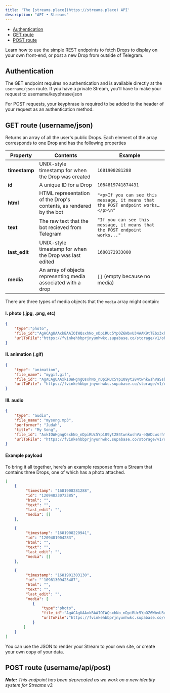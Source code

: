 ```yaml
---
title: 'The [streams.place](https://streams.place) API'
description: "API • Streams"
---
```


<div id="menu">
    <ul>     
        <li><a href="#authentication"> Authentication </a></li>
		<li> <a href="#get-route-usernamejson"> GET route </a>
		<li> <a href="#post-route-usernameapipost"> POST route </a>
    </ul>
</div>


Learn how to use the simple REST endpoints to fetch Drops to display on your own front-end, or post a new Drop from outside of Telegram.


## Authentication 

The GET endpoint requires no authentication and is available directly at the `username/json` route. If you have a private Stream, you'll have to make your request to username/keyphrase/json

For POST requests, your keyphrase is required to be added to the header of your request as an authentication method.

## GET route (username/json) 

Returns an array of all the user's public Drops. Each element of the array corresponds to one Drop and has the following properties

| Property | Contents | Example |
|-|-|-|
| **timestamp** | UNIX-style timestamp for when the Drop was created | `1681908281288` |
| **id** | A unique ID for a Drop | `1084819741874431` |
| **html** | HTML representation of the Drop's contents, as rendered by the bot | `"<p>If you can see this message, it means that the POST endpoint works…</p>\n"` |
| **text** | The raw text that the bot recieved from Telegram | `"If you can see this message, it means that the POST endpoint works..."` |
| **last_edit** | UNIX-style timestamp for when the Drop was last edited | `1680172933000` |
| **media** | An array of objects representing media associated with a drop | `[]` (empty because no media) |

There are three types of media objects that the `media` array might contain:

#### I. photo (.jpg, .png, etc)

```json 
{
    "type":"photo",
    "file_id":"AgACAgUAAxkBAAIOIWQsxhNo_nDpiRUc5YpOZ6WbvU34AAK9tTEbx3xhVaSsb-2Mkd7zAQADAgADeQADLwQ",
    "urlToFile":"https://fvinkehbbprjnyunhwkc.supabase.co/storage/v1/object/public/stream-images/beta/AgACAgUAAxkBAAIOIWQsxhNo_nDpiRUc5YpOZ6WbvU34AAK9tTEbx3xhVaSsb-2Mkd7zAQADAgADeQADLwQ.jpg"
}
```

#### II. animation (.gif)

```json
{
    "type": "animation",
    "file_name": "mygif.gif",
    "file_id": "AgACAgUAAxkIOWHgngQsxhNo_nDpiRUc5Yp109yt284twnkwshVaSsb-2Mkd7sgsrgADeQADLwQ",
    "urlToFile": "https://fvinkehbbprjnyunhwkc.supabase.co/storage/v1/object/public/stream-images/beta/AgACAgUAAxkIOWHgngQsxhNo_nDpiRUc5Yp109yt284twnkwshVaSsb-2Mkd7sgsrgADeQADLwQ.gif"
}
```

#### III. audio

```json
{
    "type": "audio",
    "file_name": "mysong.mp3",
    "performer": "Judah",
    "title": "My Song",
    "file_id": "AxkIOWHgngQsxhNo_nDpiRUc5Yp109yt284twnkwshVa-eQADLwsrht23tgs",
    "urlToFile": "https://fvinkehbbprjnyunhwkc.supabase.co/storage/v1/object/public/stream-images/beta/AxkIOWHgngQsxhNo_nDpiRUc5Yp109yt284twnkwshVa-eQADLwsrht23tgs.ogg"
}
```

#### Example payload
To bring it all together, here's an example response from a Stream that contains three Drops, one of which has a photo attached.

```json
[
	{
		 "timestamp": "1681908281288",
		 "id": "12094823072385", 
		 "html": "",
		 "text": "",
		 "last_edit": "",
		 "media": []
	},

	{
		 "timestamp": "1681908220941",
		 "id": "1209481904283", 
		 "html": "",
		 "text": "",
		 "last_edit": "",
		 "media": []
	},

	{
		 "timestamp": "1681901303130",
		 "id": "`10981309423487", 
		 "html": "",
		 "text": "",
		 "last_edit": "",
		 "media": [
			{
			    "type":"photo",
			    "file_id":"AgACAgUAAxkBAAIOIWQsxhNo_nDpiRUc5YpOZ6WbvU34AAK9tTEbx3xhVaSsb-2Mkd7zAQADAgADeQADLwQ",
			    "urlToFile":"https://fvinkehbbprjnyunhwkc.supabase.co/storage/v1/object/public/stream-images/beta/AgACAgUAAxkBAAIOIWQsxhNo_nDpiRUc5YpOZ6WbvU34AAK9tTEbx3xhVaSsb-2Mkd7zAQADAgADeQADLwQ.jpg"
			}
		]
	}
]
```

You can use the JSON to render your Stream to your own site, or create your own copy of your data. 

## POST route (username/api/post)

***Note:** This endpoint has been deprecated as we work on a new identity system for Streams v3.*
<!-- 
Accepts a text string to store as a new Drop. The text for the new Drop should be added to a `message` entry in the request body.

You need to add `keyphrase` field to your headers object with your keyphrase as the value, in order to authenticate your request. 

**Example POST request:**

```javascript
fetch('https://streams.place/judah/api/post',
    {
    method: "POST",
    body: JSON.stringify({
        // This is the text of your post, markdown formatting is optional, of course. 
        message: `## This is a markdown formatted message.
        It's pretty **cool** to be able to do this, no?`,
        // This informs the bot that it should render this text as Markdown. (default: true)
        process_as_markdown: true,

    }),
    headers: {
        "Content-Type": "application/json",
        // Add your own keyphrase instead of 'your-great-code'
        "keyphrase": "your-great-code"
    }

    }).then((response) => {
        if (response.ok) {
            return response.json();
        }
        throw new Error('Something went wrong');

    }).then((responseJson) => {
        console.log(responseJson)
        // responseJson = {success: true} if the request worked

    }).catch((error) => {
        console.log(error)
    });
```

### Parameters
If `process_as_markdown` is set to `true`, the bot processes any markdown entities in the text to HTML.

If `protected` is set to `true`, the Drop will be saved as a [private](/commands#protect) Drop. 


### Success status
If the request was successful, you should recieve a JSON payload with the `success` value set to `true`. If not, a value of `false` will return instead, along with a `message` value that informs you why the request failed. 

Below are the error messages you might see, and explanations for what caused them:

#### I. Username is not being used by any existing users.

```json
{ 
	"success": false, 
	"message": "Incorrect username. That user does not exist."
}
```
Please ensure that you are using the correct username (the sub-URL your Stream is located at). Example: if my Stream is located at https://streams.place/judah, my username is `judah`.

You can change your username with the /newusername command.


#### II. Keyprase did not match [username]'s keyphrase.

```json
{ 
	"success": false, 
	"message": "Incorrect keyphrase. Go away."
}
```
Please make sure your keyphrase is correct, use the /keyphrase command to check your current keyphrase.


#### III. Something broke on the server. 

```json
{ 
	"success": false, 
	"message": "ERROR 500: Something went wrong."
}
```
If you aren't trying something evil, this is probably my fault. Try again, and let me know if the error persists. -->
